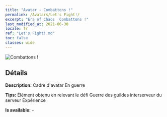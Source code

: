 ```yaml
---
title: "Avatar - Combattons !"
permalink: /Avatars/Let's Fight!/
excerpt: "Era of Chaos  Combattons !"
last_modified_at: 2021-06-30
locale: fr
ref: "Let's Fight!.md"
toc: false
classes: wide
---
```

 ![Combattons !](/images/a/avatarFrame_84.png)

## Détails

 **Description:** Cadre d'avatar En guerre 

 **Tips:** Élément obtenu en relevant le défi Guerre des guildes interserveur du serveur Expérience 

 **Is available:**  - 

